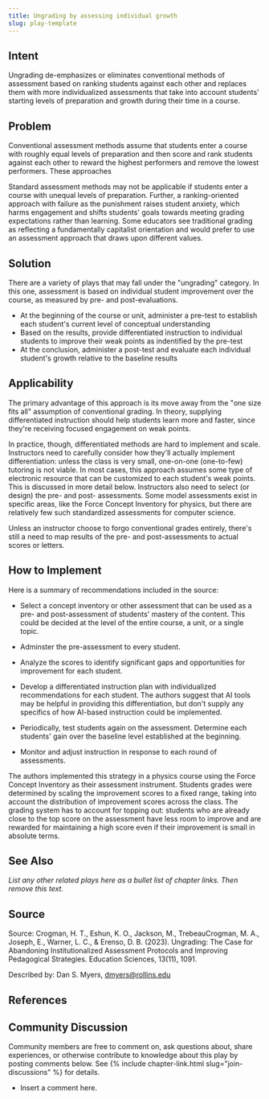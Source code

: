 ```yaml
---
title: Ungrading by assessing individual growth
slug: play-template
---
```

## Intent

Ungrading de-emphasizes or eliminates conventional methods of assessment based on ranking students against each other and replaces them with more individualized assessments that take into account students' starting levels of preparation and growth during their time in a course.


## Problem

Conventional assessment methods assume that students enter a course with roughly equal levels of preparation and then score and rank students against each other to reward the highest performers and remove the lowest performers. These approaches

Standard assessment methods may not be applicable if students enter a course with unequal levels of preparation. Further, a ranking-oriented approach with failure as the punishment raises student anxiety, which harms engagement and shifts students' goals towards meeting grading expectations rather than learning.
Some educators see traditional grading as reflecting a fundamentally capitalist orientation and would prefer to use an assessment approach that draws upon different values.

## Solution

There are a variety of plays that may fall under the "ungrading" category. In this one, assessment is based on individual student improvement over the course, as measured by pre- and post-evaluations.

- At the beginning of the course or unit, administer a pre-test to establish each student's current level of conceptual understanding
- Based on the results, provide differentiated instruction to individual students to improve their weak points as indentified by the pre-test
- At the conclusion, administer a post-test and evaluate each individual student's growth relative to the baseline results


## Applicability

The primary advantage of this approach is its move away from the "one size fits all" assumption of conventional grading. In theory, supplying differentiated instruction should help students learn more and faster, since they're receiving focused engagement on weak points.

In practice, though, differentiated methods are hard to implement and scale. Instructors need to carefully consider how they'll actually implement differentiation: unless the class is very small, one-on-one (one-to-few) tutoring is not viable. In most cases, this approach assumes some type of electronic resource that can be customized to each student's weak points. This is discussed in more detail below. Instructors also need to select (or design) the pre- and post- assessments. Some model assessments exist in specific areas, like the Force Concept Inventory for physics, but there are relatively few such standardized assessments for computer science.

Unless an instructor choose to forgo conventional grades entirely, there's still a need to map results of the pre- and post-assessments to actual scores or letters.

## How to Implement

Here is a summary of recommendations included in the source:

- Select a concept inventory or other assessment that can be used as a pre- and post-assessment of students' mastery of the content. This could be decided at the level of the entire course, a unit, or a single topic.

- Adminster the pre-assessment to every student.

- Analyze the scores to identify significant gaps and opportunities for improvement for each student.

- Develop a differentiated instruction plan with individualized recommendations for each student. The authors suggest that AI tools may be helpful in providing this differentiation, but don't supply any specifics of how AI-based instruction could be implemented.

- Periodically, test students again on the assessment. Determine each students' gain over the baseline level established at the beginning.

- Monitor and adjust instruction in response to each round of assessments.

The authors implemented this strategy in a physics course using the Force Concept Inventory as their assessment instrument. Students grades were determined by scaling the improvement scores to a fixed range, taking into account the distribution of improvement scores across the class. The grading system has to account for topping out: students who are already close to the top score on the assessment have less room to improve and are rewarded for maintaining a high score even if their improvement is small in absolute terms.

## See Also

_List any other related plays here as a bullet list of chapter links.
Then remove this text._


## Source

Source: Crogman, H. T., Eshun, K. O., Jackson, M., TrebeauCrogman, M. A., Joseph, E., Warner, L. C., & Erenso, D. B. (2023). Ungrading: The Case for Abandoning Institutionalized Assessment Protocols and Improving Pedagogical Strategies. Education Sciences, 13(11), 1091.

Described by: Dan S. Myers, dmyers@rollins.edu 


## References




## Community Discussion

Community members are free to comment on, ask questions about, share
experiences, or otherwise contribute to knowledge about this play by
posting comments below.
See {% include chapter-link.html slug="join-discussions" %} for details.

* Insert a comment here.
